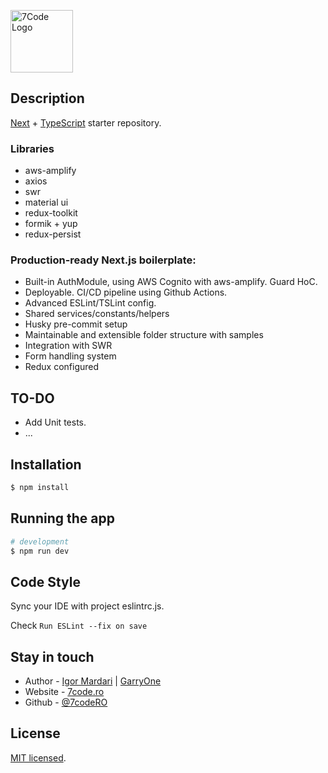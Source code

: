 <p>
  <a href="https://7code.ro/" target="blank"><img src="https://avatars.githubusercontent.com/u/41831998" height="100" alt="7Code Logo" /></a>
</p>

## Description

[Next](https://nextjs.org) + [TypeScript](https://github.com/microsoft/TypeScript) starter repository.

### Libraries

* aws-amplify
* axios
* swr
* material ui
* redux-toolkit
* formik + yup
* redux-persist

### Production-ready Next.js boilerplate:
* Built-in AuthModule, using AWS Cognito with aws-amplify. Guard HoC.
* Deployable. CI/CD pipeline using Github Actions.
* Advanced ESLint/TSLint config.
* Shared services/constants/helpers
* Husky pre-commit setup
* Maintainable and extensible folder structure with samples
* Integration with SWR
* Form handling system
* Redux configured

## TO-DO
* Add Unit tests.
* ...

## Installation

```bash
$ npm install
```

## Running the app

```bash
# development
$ npm run dev

```

## Code Style
Sync your IDE with project eslintrc.js.

Check `Run ESLint --fix on save`

## Stay in touch

- Author - [Igor Mardari](https://www.linkedin.com/in/igor-mardari-7code/) | [GarryOne](https://github.com/GarryOne)
- Website - [7code.ro](https://7code.ro/)
- Github - [@7codeRO](https://github.com/7codeRO/)

## License

[MIT licensed](https://github.com/nestjs/nest/blob/master/LICENSE).
